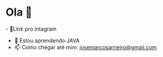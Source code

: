 ### 
<h1> Ola 👋 </h1>

<a hreaf = 'https://instagram.com/josemarcos_001'> - 💬Link pro intagram </a>
- 🌱 Estou aprendendo JAVA
- 📫 Como chegar até mim: josemarcosarrieiro@gmail.com
<!--
**JoseMarcosMartins/JoseMarcosMartins** is a ✨ _special_ ✨ repository because its `README.md` (this file) appears on your GitHub profile.

- 🔭 I’m currently working on ...
- 🌱 I’m currently learning ...
- 👯 I’m looking to collaborate on ...
- 🤔 I’m looking for help with ...
- 💬 Ask me about ...
- 📫 How to reach me: ...
- 😄 Pronouns: ... 
- ⚡ Fun fact: ...
-->
